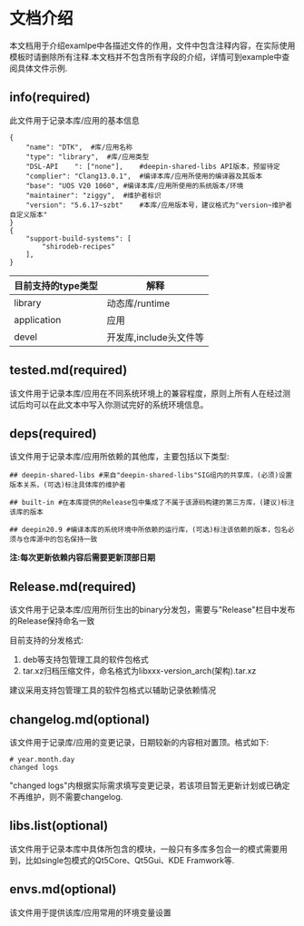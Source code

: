 # 文档介绍
  本文档用于介绍examlpe中各描述文件的作用，文件中包含注释内容，在实际使用模板时请删除所有注释.本文档并不包含所有字段的介绍，详情可到example中查阅具体文件示例.


## info(required)
  此文件用于记录本库/应用的基本信息

```
{
    "name": "DTK",	#库/应用名称
    "type": "library",	#库/应用类型
    "DSL-API	": ["none"],	#deepin-shared-libs API版本，预留待定
    "complier": "Clang13.0.1",	#编译本库/应用所使用的编译器及其版本
    "base": "UOS V20 1060",	#编译本库/应用所使用的系统版本/环境
    "maintainer": "ziggy",	#维护者标识
    "version": "5.6.17~szbt"	#本库/应用版本号，建议格式为"version~维护者自定义版本"
}
{
    "support-build-systems": [
        "shirodeb-recipes"
    ],
}
```

|目前支持的type类型|解释|
|-------|--------|
|library|动态库/runtime|
|application|应用|
|devel|开发库,include头文件等|


## tested.md(required)
  该文件用于记录本库/应用在不同系统环境上的兼容程度，原则上所有人在经过测试后均可以在此文本中写入你测试完好的系统环境信息。


## deps(required)
  该文件用于记录本库/应用所依赖的其他库，主要包括以下类型:

```
## deepin-shared-libs #来自"deepin-shared-libs"SIG组内的共享库，(必须)设置版本关系，(可选)标注具体库的维护者

## built-in #在本库提供的Release包中集成了不属于该源码构建的第三方库，(建议)标注该库的版本

## deepin20.9 #编译本库的系统环境中所依赖的运行库，(可选)标注该依赖的版本，包名必须与仓库源中的包名保持一致
```
 **注:每次更新依赖内容后需要更新顶部日期**

## Release.md(required)
  该文件用于记录本库/应用所衍生出的binary分发包，需要与"Release"栏目中发布的Release保持命名一致

  目前支持的分发格式:

1. deb等支持包管理工具的软件包格式
2. tar.xz归档压缩文件，命名格式为libxxx-version_arch(架构).tar.xz

  建议采用支持包管理工具的软件包格式以辅助记录依赖情况




## changelog.md(optional)
  该文件用于记录库/应用的变更记录，日期较新的内容相对置顶。格式如下:
```
# year.month.day
changed logs
```
  "changed logs"内根据实际需求填写变更记录，若该项目暂无更新计划或已确定不再维护，则不需要changelog.



## libs.list(optional)
  该文件用于记录本库中具体所包含的模块，一般只有多库多包合一的模式需要用到，比如single包模式的Qt5Core、Qt5Gui、KDE Framwork等.



## envs.md(optional)
  该文件用于提供该库/应用常用的环境变量设置